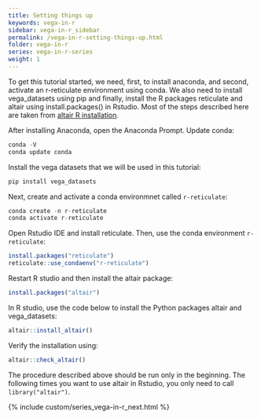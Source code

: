 ```yaml
---
title: Setting things up
keywords: vega-in-r
sidebar: vega-in-r_sidebar
permalink: /vega-in-r-setting-things-up.html
folder: vega-in-r
series: vega-in-r-series
weight: 1
---
```


To get this tutorial started, we need, first, to install anaconda, and second, activate an r-reticulate environment using conda. We also need to install vega_datasets using pip and finally, install the R packages reticulate and altair using install.packages() in Rstudio. 
Most of the steps described here are taken from [altair R installation](https://vegawidget.github.io/altair/articles/installation.html).

After installing Anaconda, open the Anaconda Prompt. Update conda:
``` C
conda -V
conda update conda
````

Install the vega datasets that we will be used in this tutorial:
``` C
pip install vega_datasets
```

Next, create and activate a conda environmnet called `r-reticulate`:
``` C
conda create -n r-reticulate
conda activate r-reticulate
```

Open Rstudio IDE and install reticulate. Then, use the conda environment `r-reticulate`:
``` R
install.packages("reticulate")
reticulate::use_condaenv("r-reticulate")
```

Restart R studio and then install the altair package:
``` R
install.packages("altair")
```

In R studio, use the code below to install the Python packages altair and vega_datasets:
``` R
altair::install_altair()
```

Verify the installation using:
``` R
altair::check_altair()
```

The procedure described above should be run only in the beginning. The following times you want to use altair in Rstudio, you only need to call `library("altair")`.




{% include custom/series_vega-in-r_next.html %}
